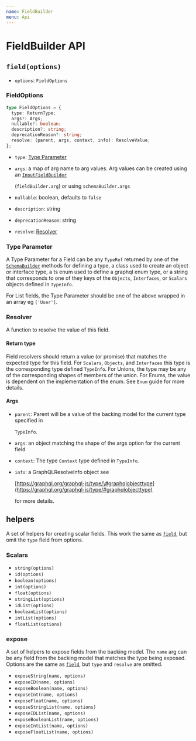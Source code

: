 ```yaml
---
name: FieldBuilder
menu: Api
---
```


# FieldBuilder API

## `field(options)`

* `options`: `FieldOptions`

### FieldOptions

```typescript
type FieldOptions = {
  type: ReturnType;
  args?: Args;
  nullable?: boolean;
  description?: string;
  deprecationReason?: string;
  resolve: (parent, args, context, info): ResolveValue;
};
```

* `type`: [Type Parameter](field-builder.md#type-parameter)
* `args`: a map of arg name to arg values. Arg values can be created using an [`InputFieldBuilder`](input-field-builder.md)

  \(`fieldBuilder.arg`\) or using `schemaBuilder.args`

* `nullable`: boolean, defaults to `false`
* `description`: string
* `deprecationReason`: string
* `resolve`: [Resolver](field-builder.md#resolver)

### Type Parameter

A Type Parameter for a Field can be any `TypeRef` returned by one of the [`SchemaBuilder`](guide/schema-builder.md) methods for defining a type, a class used to create an object or interface type, a ts enum used to define a graphql enum type, or a string that corresponds to one of they keys of the `Objects`, `Interfaces`, or `Scalars` objects defined in `TypeInfo`.

For List fields, the Type Parameter should be one of the above wrapped in an array eg `['User']`.

### Resolver

A function to resolve the value of this field.

#### Return type

Field resolvers should return a value \(or promise\) that matches the expected type for this field. For `Scalars`, `Objects`, and `Interfaces` this type is the corresponding type defined `TypeInfo`. For Unions, the type may be any of the corresponding shapes of members of the union. For Enums, the value is dependent on the implementation of the enum. See `Enum` guide for more details.

#### Args

* `parent`: Parent will be a value of the backing model for the current type specified in

  `TypeInfo`.

* `args`: an object matching the shape of the args option for the current field
* `context`: The type `Context` type defined in `TypeInfo`.
* `info`: a GraphQLResolveInfo object see

  [https://graphql.org/graphql-js/type/\#graphqlobjecttype](https://graphql.org/graphql-js/type/#graphqlobjecttype)

  for more details.

## helpers

A set of helpers for creating scalar fields. This work the same as [`field`](field-builder.md#fieldoptions), but omit the `type` field from options.

### Scalars

* `string(options)`
* `id(options)`
* `boolean(options)`
* `int(options)`
* `float(options)`
* `stringList(options)`
* `idList(options)`
* `booleanList(options)`
* `intList(options)`
* `floatList(options)`

### expose

A set of helpers to expose fields from the backing model. The `name` arg can be any field from the backing model that matches the type being exposed. Options are the same as [`field`](field-builder.md#fieldoptions), but `type` and `resolve` are omitted.

* `exposeString(name, options)`
* `exposeID(name, options)`
* `exposeBoolean(name, options)`
* `exposeInt(name, options)`
* `exposeFloat(name, options)`
* `exposeStringList(name, options)`
* `exposeIDList(name, options)`
* `exposeBooleanList(name, options)`
* `exposeIntList(name, options)`
* `exposeFloatList(name, options)`

